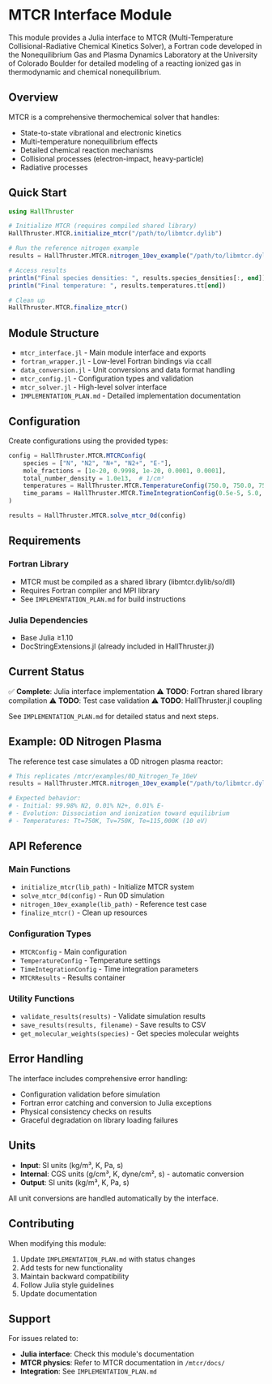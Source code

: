 # MTCR Interface Module

This module provides a Julia interface to MTCR (Multi-Temperature Collisional-Radiative Chemical Kinetics Solver), a Fortran code developed in the Nonequilibrium Gas and Plasma Dynamics Laboratory at the University of Colorado Boulder for detailed modeling of a reacting ionized gas in thermodynamic and chemical nonequilibrium.

## Overview

MTCR is a comprehensive thermochemical solver that handles:
- State-to-state vibrational and electronic kinetics
- Multi-temperature nonequilibrium effects
- Detailed chemical reaction mechanisms
- Collisional processes (electron-impact, heavy-particle)
- Radiative processes

## Quick Start

```julia
using HallThruster

# Initialize MTCR (requires compiled shared library)
HallThruster.MTCR.initialize_mtcr("/path/to/libmtcr.dylib")

# Run the reference nitrogen example
results = HallThruster.MTCR.nitrogen_10ev_example("/path/to/libmtcr.dylib")

# Access results
println("Final species densities: ", results.species_densities[:, end])
println("Final temperature: ", results.temperatures.tt[end])

# Clean up
HallThruster.MTCR.finalize_mtcr()
```

## Module Structure

- `mtcr_interface.jl` - Main module interface and exports
- `fortran_wrapper.jl` - Low-level Fortran bindings via ccall
- `data_conversion.jl` - Unit conversions and data format handling
- `mtcr_config.jl` - Configuration types and validation
- `mtcr_solver.jl` - High-level solver interface
- `IMPLEMENTATION_PLAN.md` - Detailed implementation documentation

## Configuration

Create configurations using the provided types:

```julia
config = HallThruster.MTCR.MTCRConfig(
    species = ["N", "N2", "N+", "N2+", "E-"],
    mole_fractions = [1e-20, 0.9998, 1e-20, 0.0001, 0.0001],
    total_number_density = 1.0e13,  # 1/cm³
    temperatures = HallThruster.MTCR.TemperatureConfig(750.0, 750.0, 750.0, 115000.0),
    time_params = HallThruster.MTCR.TimeIntegrationConfig(0.5e-5, 5.0, 1e3)
)

results = HallThruster.MTCR.solve_mtcr_0d(config)
```

## Requirements

### Fortran Library
- MTCR must be compiled as a shared library (libmtcr.dylib/so/dll)
- Requires Fortran compiler and MPI library
- See `IMPLEMENTATION_PLAN.md` for build instructions

### Julia Dependencies
- Base Julia ≥1.10
- DocStringExtensions.jl (already included in HallThruster.jl)

## Current Status

✅ **Complete**: Julia interface implementation
⚠️ **TODO**: Fortran shared library compilation
⚠️ **TODO**: Test case validation
⚠️ **TODO**: HallThruster.jl coupling

See `IMPLEMENTATION_PLAN.md` for detailed status and next steps.

## Example: 0D Nitrogen Plasma

The reference test case simulates a 0D nitrogen plasma reactor:

```julia
# This replicates /mtcr/examples/0D_Nitrogen_Te_10eV
results = HallThruster.MTCR.nitrogen_10ev_example("/path/to/libmtcr.dylib")

# Expected behavior:
# - Initial: 99.98% N2, 0.01% N2+, 0.01% E-
# - Evolution: Dissociation and ionization toward equilibrium
# - Temperatures: Tt=750K, Tv=750K, Te=115,000K (10 eV)
```

## API Reference

### Main Functions
- `initialize_mtcr(lib_path)` - Initialize MTCR system
- `solve_mtcr_0d(config)` - Run 0D simulation
- `nitrogen_10ev_example(lib_path)` - Reference test case
- `finalize_mtcr()` - Clean up resources

### Configuration Types
- `MTCRConfig` - Main configuration
- `TemperatureConfig` - Temperature settings
- `TimeIntegrationConfig` - Time integration parameters
- `MTCRResults` - Results container

### Utility Functions
- `validate_results(results)` - Validate simulation results
- `save_results(results, filename)` - Save results to CSV
- `get_molecular_weights(species)` - Get species molecular weights

## Error Handling

The interface includes comprehensive error handling:
- Configuration validation before simulation
- Fortran error catching and conversion to Julia exceptions
- Physical consistency checks on results
- Graceful degradation on library loading failures

## Units

- **Input**: SI units (kg/m³, K, Pa, s)
- **Internal**: CGS units (g/cm³, K, dyne/cm², s) - automatic conversion
- **Output**: SI units (kg/m³, K, Pa, s)

All unit conversions are handled automatically by the interface.

## Contributing

When modifying this module:
1. Update `IMPLEMENTATION_PLAN.md` with status changes
2. Add tests for new functionality
3. Maintain backward compatibility
4. Follow Julia style guidelines
5. Update documentation

## Support

For issues related to:
- **Julia interface**: Check this module's documentation
- **MTCR physics**: Refer to MTCR documentation in `/mtcr/docs/`
- **Integration**: See `IMPLEMENTATION_PLAN.md`
